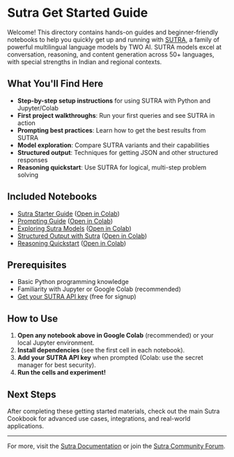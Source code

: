 # Sutra Get Started Guide

Welcome! This directory contains hands-on guides and beginner-friendly notebooks to help you quickly get up and running with [SUTRA](https://www.two.ai/sutra), a family of powerful multilingual language models by TWO AI. SUTRA models excel at conversation, reasoning, and content generation across 50+ languages, with special strengths in Indian and regional contexts.

## What You'll Find Here

- **Step-by-step setup instructions** for using SUTRA with Python and Jupyter/Colab
- **First project walkthroughs**: Run your first queries and see SUTRA in action
- **Prompting best practices**: Learn how to get the best results from SUTRA
- **Model exploration**: Compare SUTRA variants and their capabilities
- **Structured output**: Techniques for getting JSON and other structured responses
- **Reasoning quickstart**: Use SUTRA for logical, multi-step problem solving

## Included Notebooks

- [Sutra Starter Guide](sutra_starter_guide.ipynb) ([Open in Colab](https://colab.research.google.com/github/Shubhwithai/sutra-cookbook/blob/main/get-started/sutra_starter_guide.ipynb))
- [Prompting Guide](sutra_prompting_guide.ipynb) ([Open in Colab](https://colab.research.google.com/github/Shubhwithai/sutra-cookbook/blob/main/get-started/sutra_prompting_guide.ipynb))
- [Exploring Sutra Models](exploring_sutra_models.ipynb) ([Open in Colab](https://colab.research.google.com/github/Shubhwithai/sutra-cookbook/blob/main/get-started/exploring_sutra_models.ipynb))
- [Structured Output with Sutra](structured_output_with_sutra.ipynb) ([Open in Colab](https://colab.research.google.com/github/Shubhwithai/sutra-cookbook/blob/main/get-started/structured_output_with_sutra.ipynb))
- [Reasoning Quickstart](sutra_reasoning_quickstart.ipynb) ([Open in Colab](https://colab.research.google.com/github/Shubhwithai/sutra-cookbook/blob/main/get-started/sutra_reasoning_quickstart.ipynb))

## Prerequisites

- Basic Python programming knowledge
- Familiarity with Jupyter or Google Colab (recommended)
- [Get your SUTRA API key](https://www.two.ai/sutra/api) (free for signup)

## How to Use

1. **Open any notebook above in Google Colab** (recommended) or your local Jupyter environment.
2. **Install dependencies** (see the first cell in each notebook).
3. **Add your SUTRA API key** when prompted (Colab: use the secret manager for best security).
4. **Run the cells and experiment!**

## Next Steps

After completing these getting started materials, check out the main Sutra Cookbook for advanced use cases, integrations, and real-world applications.

---

For more, visit the [Sutra Documentation](https://docs.sutra.ai) or join the [Sutra Community Forum](https://community.sutra.ai).
